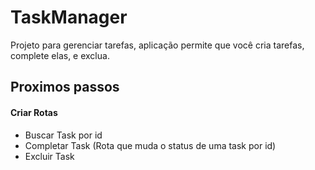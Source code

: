 # TaskManager

Projeto para gerenciar tarefas,  aplicação permite que você cria tarefas, complete elas, e exclua.

## Proximos passos
#### Criar Rotas
- Buscar Task por id
- Completar Task (Rota que muda o status de uma task por id)
- Excluir Task
